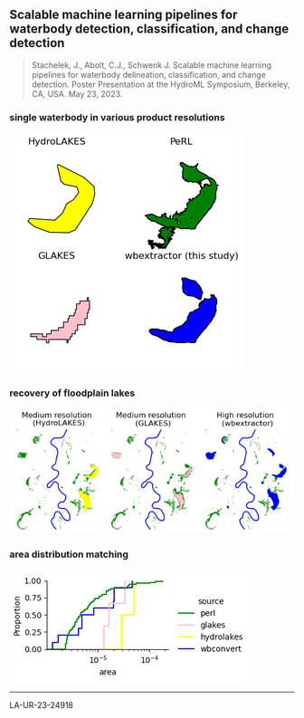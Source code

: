## Scalable machine learning pipelines for waterbody detection, classification, and change detection

> Stachelek, J., Abolt, C.J., Schwenk J. Scalable machine learning pipelines for waterbody delineation, classification, and change detection. Poster Presentation at the HydroML Symposium, Berkeley, CA, USA. May 23, 2023.

### single waterbody in various product resolutions

![](figures/single_wb.png)

### recovery of floodplain lakes

![](figures/floodplain.png)

### area distribution matching

![](figures/accuracy.png)

---

LA-UR-23-24918
